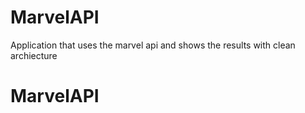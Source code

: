 # MarvelAPI
Application that uses the marvel api and shows the results with clean archiecture
# MarvelAPI

